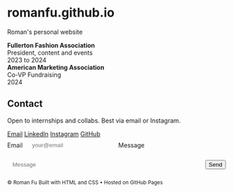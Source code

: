 # romanfu.github.io
Roman's personal website
<!doctype html>
<div>
<strong>Fullerton Fashion Association</strong>
<div class="muted">President, content and events</div>
</div>
<div class="muted">2023 to 2024</div>
</div>
<div class="row">
<div>
<strong>American Marketing Association</strong>
<div class="muted">Co-VP Fundraising</div>
</div>
<div class="muted">2024</div>
</div>
</div>
</div>
</section>


<section id="contact" class="grid">
<div class="card" style="grid-column: span 12;">
<h2>Contact</h2>
<p class="muted">Open to internships and collabs. Best via email or Instagram.</p>
<div class="row">
<div class="tags">
<a class="tag" href="mailto:roman@example.com">Email</a>
<a class="tag" href="https://www.linkedin.com" target="_blank" rel="noreferrer noopener">LinkedIn</a>
<a class="tag" href="https://www.instagram.com" target="_blank" rel="noreferrer noopener">Instagram</a>
<a class="tag" href="https://github.com" target="_blank" rel="noreferrer noopener">GitHub</a>
</div>
<form action="https://formspree.io/f/your-id" method="POST" style="display:flex; gap:10px; flex-wrap:wrap; align-items:center;">
<label class="sr-only" for="email">Email</label>
<input id="email" name="email" type="email" placeholder="your@email" required style="padding:10px 12px; background:transparent; border:1px solid color-mix(in oklab, var(--muted) 30%, transparent); border-radius:10px; color:var(--text)" />
<label class="sr-only" for="msg">Message</label>
<input id="msg" name="message" type="text" placeholder="Message" required style="flex:1; min-width:220px; padding:10px 12px; background:transparent; border:1px solid color-mix(in oklab, var(--muted) 30%, transparent); border-radius:10px; color:var(--text)" />
<button class="btn" type="submit">Send</button>
</form>
</div>
</div>
</section>
</main>


<footer>
<div class="container row">
<small class="muted">© <span id="year"></span> Roman Fu</small>
<small class="muted">Built with HTML and CSS • Hosted on GitHub Pages</small>
</div>
</footer>


<script>
const themeBtn = document.getElementById('theme');
const root = document.documentElement;
const saved = localStorage.getItem('theme');
if(saved){ root.setAttribute('data-theme', saved); }
themeBtn.addEventListener('click', () => {
const cur = root.getAttribute('data-theme') === 'light' ? 'dark' : 'light';
root.setAttribute('data-theme', cur);
localStorage.setItem('theme', cur);
});
document.getElementById('year').textContent = new Date().getFullYear();
</script>
</body>
</html>
